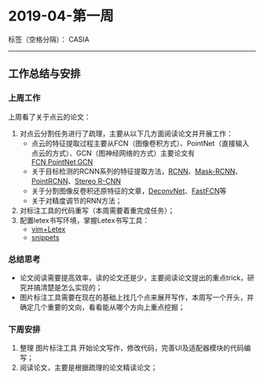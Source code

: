 ﻿# 2019-04-第一周

标签（空格分隔）： CASIA

---

## 工作总结与安排

### 上周工作

上周看了关于点云的论文：

1. 对点云分割任务进行了疏理，主要从以下几方面阅读论文并开展工作：
    - 点云的特征提取过程主要从FCN（图像卷积方式）、PointNet（直接输入点云的方式）、GCN（图神经网络的方式）主要论文有 [FCN](https://arxiv.org/abs/1605.06211),[PointNet](https://arxiv.org/abs/1612.00593),[GCN](https://arxiv.org/abs/1609.02907)
    - 关于目标检测的RCNN系列的特征提取方法，[RCNN]()、[Mask-RCNN](https://arxiv.org/pdf/1703.06870.pdf)、[PointRCNN](https://arxiv.org/abs/1812.04244)、[Stereo R-CNN](https://arxiv.org/abs/1902.09738)
    - 关于分割图像反卷积还原特征的文章，[DeconvNet](https://arxiv.org/pdf/1505.04366.pdf)、[FastFCN](https://arxiv.org/abs/1903.11816)等
    - 关于对精度调节的RNN方法；
2. 对标注工具的代码重写（本周需要着重完成任务）；
3. 配置letex书写环境，掌握Letex书写工具：
    - [vim+Letex](https://mp.weixin.qq.com/s/QpJWyLY5AyrXGF-j7LYTGg)
    - [snippets](https://mp.weixin.qq.com/s/oTIT9vOq1-I7nJQxoqQvBw)
    
### 总结思考

- 论文阅读需要提高效率，读的论文还是少，主要阅读论文提出的重点trick，研究并搞清楚是怎么实现的；
- 图片标注工具需要在现在的基础上找几个点来展开写作，本周写一个开头，并确定几个重要的文向，看看能从哪个方向上重点挖掘；

### 下周安排

1. 整理 图片标注工具 开始论文写作，修改代码，完善UI及适配器模块的代码编写；
2. 阅读论文，主要是根据疏理的论文精读论文；



